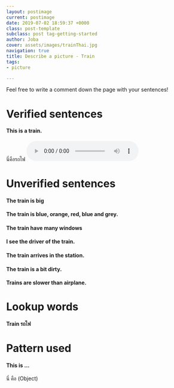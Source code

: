 ```yaml
---
layout: postimage
current: postimage
date: 2019-07-02 18:59:37 +0000
class: post-template
subclass: post tag-getting-started
author: Joba
cover: assets/images/trainThai.jpg
navigation: true
title: Describe a picture - Train
tags:
- picture

---
```

Feel free to write a comment down the page with your sentences!

# Verified sentences

#### This is a train.

<span class="blue">นี่คือรถไฟ</span> <audio controls preload src="assets/sound/นี่คือรถไฟ.mp3">

# Unverified sentences

#### The train is big

#### The train is blue, orange, red, blue and grey.

#### The train have many windows

#### I see the driver of the train.

#### The train arrives in the station.

#### The train is a bit dirty.

#### Trains are slower than airplane.

# Lookup words

#### Train <span class="blue">รถไฟ</span>

# Pattern used

#### This is ...

<span class="blue">นี่ คือ (Object)</span>